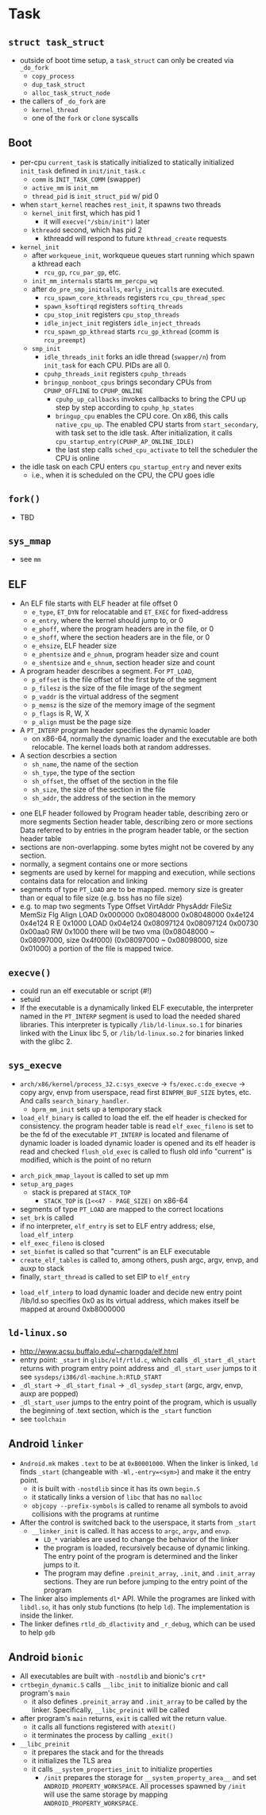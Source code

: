 Task
====

## `struct task_struct`

- outside of boot time setup, a `task_struct` can only be created via
  `_do_fork`
  - `copy_process`
  - `dup_task_struct`
  - `alloc_task_struct_node`
- the callers of `_do_fork` are
  - `kernel_thread`
  - one of the `fork` or `clone` syscalls 

## Boot

- per-cpu `current_task` is statically initialized to statically initialized
  `init_task` defined in `init/init_task.c`
  - `comm` is `INIT_TASK_COMM` (swapper)
  - `active_mm` is `init_mm`
  - `thread_pid` is `init_struct_pid` w/ pid 0
- when `start_kernel` reaches `rest_init`, it spawns two threads
  - `kernel_init` first, which has pid 1
    - it will `execve("/sbin/init")` later
  - `kthreadd` second, which has pid 2
    - kthreadd will respond to future `kthread_create` requests
- `kernel_init`
  - after `workqueue_init`, workqueue queues start running which spawn a
    kthread each
    - `rcu_gp`, `rcu_par_gp`, etc.
  - `init_mm_internals` starts `mm_percpu_wq`
  - after `do_pre_smp_initcalls`, `early_initcall`s are executed.
    - `rcu_spawn_core_kthreads` registers `rcu_cpu_thread_spec`
    - `spawn_ksoftirqd` registers `softirq_threads`
    - `cpu_stop_init` registers `cpu_stop_threads`
    - `idle_inject_init` registers `idle_inject_threads`
    - `rcu_spawn_gp_kthread` starts `rcu_gp_kthread` (comm is `rcu_preempt`)
  - `smp_init`
    - `idle_threads_init` forks an idle thread (`swapper/n`) from `init_task`
      for each CPU.  PIDs are all 0.
    - `cpuhp_threads_init` registers `cpuhp_threads`
    - `bringup_nonboot_cpus` brings secondary CPUs from `CPUHP_OFFLINE` to
      `CPUHP_ONLINE`
      - `cpuhp_up_callbacks` invokes callbacks to bring the CPU up step by
      	step according to `cpuhp_hp_states`
      - `bringup_cpu` enables the CPU core.  On x86, this calls
      	`native_cpu_up`.  The enabled CPU starts from `start_secondary`, with
	task set to the idle task.  After initialization, it calls
	`cpu_startup_entry(CPUHP_AP_ONLINE_IDLE)`
      - the last step calls `sched_cpu_activate` to tell the scheduler the CPU
      	is online
- the idle task on each CPU enters `cpu_startup_entry` and never exits
  - i.e., when it is scheduled on the CPU, the CPU goes idle

## `fork()`

* TBD

## `sys_mmap`

* see `mm`

## ELF

- An ELF file starts with ELF header at file offset 0
  - `e_type`, `ET_DYN` for relocatable and `ET_EXEC` for fixed-address
  - `e_entry`, where the kernel should jump to, or 0
  - `e_phoff`, where the program headers are in the file, or 0
  - `e_shoff`, where the section headers are in the file, or 0
  - `e_ehsize`, ELF header size
  - `e_phentsize` and `e_phnum`, program header size and count
  - `e_shentsize` and `e_shnum`, section header size and count
- A program header describes a segment.  For `PT_LOAD`,
  - `p_offset` is the file offset of the first byte of the segment
  - `p_filesz` is the size of the file image of the segment
  - `p_vaddr` is the virtual address of the segment
  - `p_memsz` is the size of the memory image of the segment
  - `p_flags` is R, W, X
  - `p_align` must be the page size
- A `PT_INTERP` program header specifies the dynamic loader
  - on x86-64, normally the dynamic loader and the executable are both
    relocable.  The kernel loads both at random addresses.
- A section descrbies a section
  - `sh_name`, the name of the section
  - `sh_type`, the type of the section
  - `sh_offset`, the offset of the section in the file
  - `sh_size`, the size of the section in the file
  - `sh_addr`, the address of the section in the memory
* one ELF header followed by
  Program header table, describing zero or more segments
  Section header table, describing zero or more sections
  Data referred to by entries in the program header table, or the section header table
* sections are non-overlapping.  some bytes might not be covered by any section.
* normally, a segment contains one or more sections
* segments are used by kernel for mapping and execution, while sections
  contains data for relocation and linking
* segments of type `PT_LOAD` are to be mapped.  memory size is greater than or
  equal to file size (e.g. bss has no file size)
* e.g. to map two segments
  Type           Offset   VirtAddr   PhysAddr   FileSiz MemSiz  Flg Align
  LOAD           0x000000 0x08048000 0x08048000 0x4e124 0x4e124 R E 0x1000
  LOAD           0x04e124 0x08097124 0x08097124 0x00730 0x00aa0 RW  0x1000
  there will be two vma (0x08048000 ~ 0x08097000, size 0x4f000)
                        (0x08097000 ~ 0x08098000, size 0x01000)
  a portion of the file is mapped twice.

## `execve()`

* could run an elf executable or script (#!)
* setuid
* If  the  executable  is  a  dynamically linked ELF executable, the
  interpreter named in the `PT_INTERP` segment is used to load the needed shared
  libraries.  This interpreter is typically `/lib/ld-linux.so.1` for binaries
  linked with the Linux libc 5, or `/lib/ld-linux.so.2` for binaries linked with
  the glibc 2.

## `sys_execve`

* `arch/x86/kernel/process_32.c:sys_execve` ->
  `fs/exec.c:do_execve` -> copy argv, envp from userspace, read first
  `BINPRM_BUF_SIZE` bytes, etc.  And calls `search_binary_handler`.
  - `bprm_mm_init` sets up a temporary stack
* `load_elf_binary` is called to load the elf.
  the elf header is checked for consistency.
  the program header table is read
  `elf_exec_fileno` is set to be the fd of the executable
  `PT_INTERP` is located and filename of dynamic loader is loaded
  dynamic loader is opened and its elf header is read and checked
  `flush_old_exec` is called to flush old info
  "current" is modified, which is the point of no return
- `arch_pick_mmap_layout` is called to set up mm
- `setup_arg_pages`
  - stack is prepared at `STACK_TOP`
    - `STACK_TOP` is (`1<<47 - PAGE_SIZE)` on x86-64
- segments of type `PT_LOAD` are mapped to the correct locations
- `set_brk` is called
- if no interpreter, `elf_entry` is set to ELF entry address; else, `load_elf_interp`
- `elf_exec_fileno` is closed
- `set_binfmt` is called so that "current" is an ELF executable
- `create_elf_tables` is called to, among others, push argc, argv, envp, and auxp to stack
- finally, `start_thread` is called to set EIP to `elf_entry`
* `load_elf_interp` to load dynamic loader and decide new entry point
  /lib/ld.so specifies 0x0 as its virtual address, which makes itself
  be mapped at around 0xb8000000

## `ld-linux.so`

* <http://www.acsu.buffalo.edu/~charngda/elf.html>
* entry point: `_start` in `glibc/elf/rtld.c`, which calls `_dl_start`
  `_dl_start` returns with program entry point address and `_dl_start_user` jumps to it
  see `sysdeps/i386/dl-machine.h:RTLD_START`
* `_dl_start` -> `_dl_start_final` -> `_dl_sysdep_start` (argc, argv, envp, auxp are popped)
* `_dl_start_user` jumps to the entry point of the program, which is usually
  the beginning of .text section, which is the `_start` function
* see `toolchain`

## Android `linker`

* `Android.mk` makes `.text` to be at `0xB0001000`.  When the linker is
  linked, `ld` finds `_start` (changeable with `-Wl,-entry=<sym>`) and make it
  the entry point.
  * it is built with `-nostdlib` since it has its own `begin.S`
  * it statically links a version of `libc` that has no `malloc`
  * `objcopy --prefix-symbols` is called to rename all symbols to avoid
    collisions with the programs at runtime
* After the control is switched back to the userspace, it starts from `_start`
  * `__linker_init` is called.  It has access to `argc`, `argv`, and `envp`.
    * `LD_*` variables are used to change the behavior of the linker
    * the program is loaded, recursively because of dynamic linking.  The
      entry point of the program is determined and the linker jumps to it.
    * The program may define `.preinit_array`, `.init`, and `.init_array`
      sections.  They are run before jumping to the entry point of the program
* The linker also implements `dl*` API.  While the programes are linked with
  `libdl.so`, it has only stub functions (to help `ld`).  The implementation
  is inside the linker.
* The linker defines `rtld_db_dlactivity` and `_r_debug`, which can be used
  to help `gdb`

## Android `bionic`

* All executables are built with `-nostdlib` and bionic's `crt*`
* `crtbegin_dynamic.S` calls `__libc_init` to initialize bionic and 
  call program's `main`
  * it also defines `.preinit_array` and `.init_array` to be called by the
    linker.  Specifically, `__libc_preinit` will be called
* after program's `main` returns, `exit` is called wit the return value.
  * it calls all functions registered with `atexit()`
  * it terminates the process by calling `_exit()`
* `__libc_preinit`
  * it prepares the stack and for the threads
  * it initializes the TLS area
  * it calls `__system_properties_init` to initialize properties
    * `/init` prepares the storage for `__system_property_area__` and set
      `ANDROID_PROPERTY_WORKSPACE`.  All processes spawned by `/init` will use
      the same storage by mapping `ANDROID_PROPERTY_WORKSPACE`.
